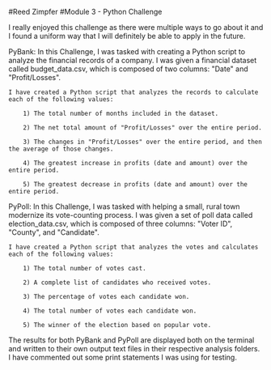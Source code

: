 #Reed Zimpfer
#Module 3 - Python Challenge

I really enjoyed this challenge as there were multiple ways to go about it and I found a uniform way that I will definitely be able to apply in the future.


PyBank:
    In this Challenge, I was tasked with creating a Python script to analyze the financial records of a company. I was given a financial dataset called budget_data.csv, which is composed of two columns: "Date" and "Profit/Losses".

    I have created a Python script that analyzes the records to calculate each of the following values:

        1) The total number of months included in the dataset.

        2) The net total amount of "Profit/Losses" over the entire period.

        3) The changes in "Profit/Losses" over the entire period, and then the average of those changes.

        4) The greatest increase in profits (date and amount) over the entire period.

        5) The greatest decrease in profits (date and amount) over the entire period.


PyPoll: 
    In this Challenge, I was tasked with helping a small, rural town modernize its vote-counting process. I was given a set of poll data called election_data.csv, which is composed of three columns: "Voter ID", "County", and "Candidate". 

    I have created a Python script that analyzes the votes and calculates each of the following values:

        1) The total number of votes cast.

        2) A complete list of candidates who received votes.

        3) The percentage of votes each candidate won.

        4) The total number of votes each candidate won.

        5) The winner of the election based on popular vote.


The results for both PyBank and PyPoll are displayed both on the terminal and written to their own output text files in their respective analysis folders. I have commented out some print statements I was using for testing.
 

